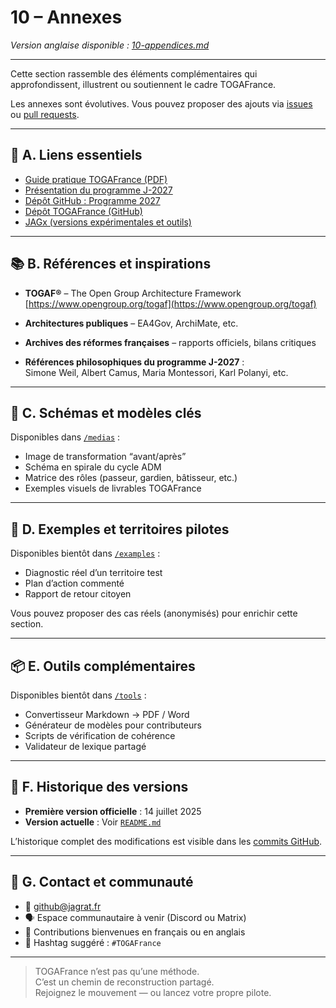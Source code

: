 # 10 – Annexes

_Version anglaise disponible : [10-appendices.md](./10-appendices.md)_

---

Cette section rassemble des éléments complémentaires qui approfondissent, illustrent ou soutiennent le cadre TOGAFrance.

Les annexes sont évolutives. Vous pouvez proposer des ajouts via [issues](https://github.com/Jagrat2027/TOGAFrance/issues) ou [pull requests](https://github.com/Jagrat2027/TOGAFrance/pulls).

---

## 📎 A. Liens essentiels

- [Guide pratique TOGAFrance (PDF)](../documentation/TOGAFrance_Livret_Pratique.pdf)
- [Présentation du programme J-2027](https://www.jagrat.fr/programme-2027/)
- [Dépôt GitHub : Programme 2027](https://github.com/Jagrat2027/Programme2027)
- [Dépôt TOGAFrance (GitHub)](https://github.com/Jagrat2027/TOGAFrance)
- [JAGx (versions expérimentales et outils)](https://github.com/Jagrat2027/JAGx)

---

## 📚 B. Références et inspirations

- **TOGAF®** – The Open Group Architecture Framework  
  [https://www.opengroup.org/togaf](https://www.opengroup.org/togaf)

- **Architectures publiques** – EA4Gov, ArchiMate, etc.

- **Archives des réformes françaises** – rapports officiels, bilans critiques

- **Références philosophiques du programme J-2027** :  
  Simone Weil, Albert Camus, Maria Montessori, Karl Polanyi, etc.

---

## 📐 C. Schémas et modèles clés

Disponibles dans [`/medias`](../medias) :

- Image de transformation “avant/après”  
- Schéma en spirale du cycle ADM  
- Matrice des rôles (passeur, gardien, bâtisseur, etc.)  
- Exemples visuels de livrables TOGAFrance

---

## 📄 D. Exemples et territoires pilotes

Disponibles bientôt dans [`/examples`](../examples) :

- Diagnostic réel d’un territoire test  
- Plan d’action commenté  
- Rapport de retour citoyen

Vous pouvez proposer des cas réels (anonymisés) pour enrichir cette section.

---

## 📦 E. Outils complémentaires

Disponibles bientôt dans [`/tools`](../tools) :

- Convertisseur Markdown → PDF / Word  
- Générateur de modèles pour contributeurs  
- Scripts de vérification de cohérence  
- Validateur de lexique partagé

---

## 🧭 F. Historique des versions

- **Première version officielle** : 14 juillet 2025  
- **Version actuelle** : Voir [`README.md`](../README.md)

L’historique complet des modifications est visible dans les [commits GitHub](https://github.com/Jagrat2027/TOGAFrance/commits/main).

---

## 🤝 G. Contact et communauté

- 📧 [github@jagrat.fr](mailto:github@jagrat.fr)  
- 🗣 Espace communautaire à venir (Discord ou Matrix)  
- 💬 Contributions bienvenues en français ou en anglais  
- 📣 Hashtag suggéré : `#TOGAFrance`

---

> TOGAFrance n’est pas qu’une méthode.  
> C’est un chemin de reconstruction partagé.  
> Rejoignez le mouvement — ou lancez votre propre pilote.
